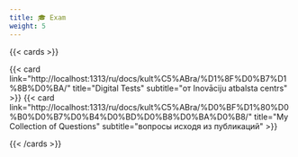 ```yaml
---
title: 🎓 Exam
weight: 5
---
```


{{< cards >}}

{{< card link="http://localhost:1313/ru/docs/kult%C5%ABra/%D1%8F%D0%B7%D1%8B%D0%BA/" title="Digital Tests" subtitle="от Inovāciju atbalsta centrs" >}}
{{< card link="http://localhost:1313/ru/docs/kult%C5%ABra/%D0%BF%D1%80%D0%B0%D0%B7%D0%B4%D0%BD%D0%B8%D0%BA%D0%B8/" title="My Collection of Questions" subtitle="вопросы исходя из публикаций" >}}


{{< /cards >}}
